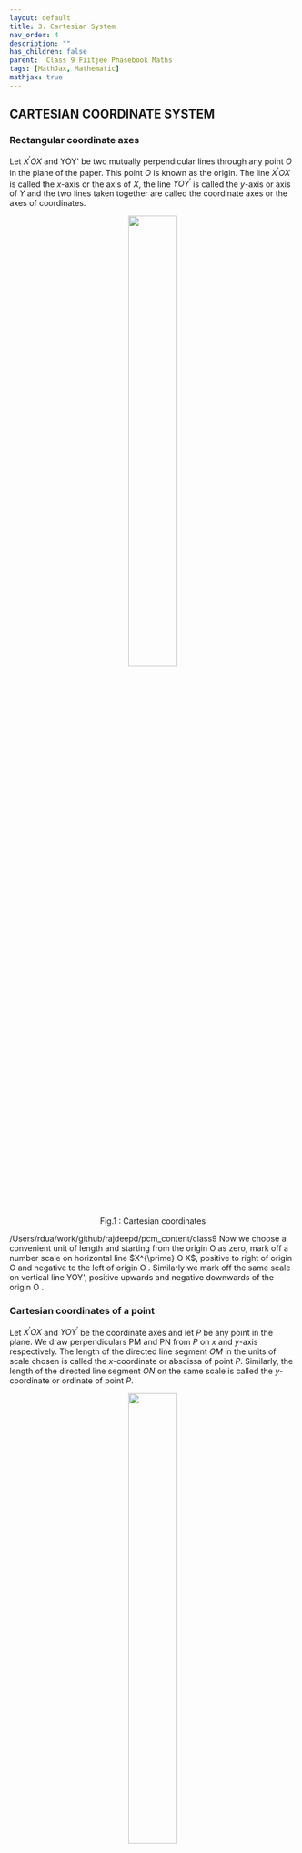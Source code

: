 ```yaml
---
layout: default
title: 3. Cartesian System
nav_order: 4
description: ""
has_children: false
parent:  Class 9 Fiitjee Phasebook Maths
tags: [MathJax, Mathematic]
mathjax: true
---
```


## CARTESIAN COORDINATE SYSTEM

### Rectangular coordinate axes

Let $X^{\prime} O X$ and YOY' be two mutually perpendicular lines through any point $O$ in the plane of the paper. This point $O$ is known as the origin. The line $X^{\prime} O X$ is called the $x$-axis or the axis of $X$, the line $Y O Y^{\prime}$ is called the $y$-axis or axis of $Y$ and the two lines taken together are called the coordinate axes or the axes of coordinates.

 <figure align="center">
   <img src="/pcm_content/class9//maths/fitjee-phase2-linear-eq/images/cartesian1.png" width="45%"/>
  <figcaption align="center" font-size="8px">Fig.1 : Cartesian coordinates </figcaption>
</figure>
/Users/rdua/work/github/rajdeepd/pcm_content/class9
Now we choose a convenient unit of length and starting from the origin O as zero, mark off a number scale on horizontal line $X^{\prime} O X$, positive to right of origin O and negative to the left of origin O . Similarly we mark off the same scale on vertical line YOY', positive upwards and negative downwards of the origin O .

### Cartesian coordinates of a point

Let $X^{\prime} O X$ and $Y O Y^{\prime}$ be the coordinate axes and let $P$ be any point in the plane. We draw perpendiculars PM and PN from $P$ on $x$ and $y$-axis respectively. The length of the directed line segment $O M$ in the units of scale chosen is called the $x$-coordinate or abscissa of point $P$. Similarly, the length of the directed line segment $O N$ on the same scale is called the $y$-coordinate or ordinate of point $P$.

 <figure align="center">
   <img src="/pcm_content/class9//maths/fitjee-phase2-linear-eq/images/cartesian2.png" width="45%"/>
  <figcaption align="center" font-size="8px">Fig.2 : Cartesian coordinates </figcaption>
</figure>

The system of coordinating an ordered pair $(x, y)$ with every point in a plane is called Rectangular Cartesian system.
Thus, corresponding to every point $P$ in the Euclidean plane, there is a unique ordered pair $(x, y)$ of real numbers called its Cartesian co-ordinates. Conversely, when we are given an ordered pair ( $x, y$ ) and a Cartesian coordinate system we can determine a point in the plane having its coordinates $(x, y)$.
The coordinates of the origin are taken as $(0,0)$. The coordinates of any point on $x$-axis are of the form $(x, 0)$ and the coordinates of any point on $y$-axis are of the form $(0, y)$. Thus if the abscissa of a point is zero, it will lie some where on the $y$-axis and if its ordinate is zero, it will lie on $x$-axis.

### Quadrants

Let $X^{\prime} O X$ and YOY' be the coordinate axis. These axes divide the plane into four parts, known as the quadrants. The regions XOY, X'OY, X'OY' and $Y^{\prime} O X$ are known as the first, second, third and fourth quadrants respectively.

 <figure align="center">
   <img src="/pcm_content/class9//maths/fitjee-phase2-linear-eq/images/cartesian3.png" width="45%"/>
  <figcaption align="center" font-size="8px">Fig.3 : Figure above depicts quadrants </figcaption>
</figure>

OX and OX' are taken as positive and negative directions respectively of $x$-axis and similarly $O Y$ and $O Y^{\prime}$ are taken as the positive and negative directions respectively of y -axis.

The following table gives the sign scheme of $x$ and $y$-coordinates of a point according to its location in different quadrants.

| Location of point | Sign of $x$-coordinate | Sign of $y$-coordinate | Sign of $(x, y)$ |
| :--- | :---: | :---: | :---: |
| I quadrant | + | + | $(+,+)$ |
| II quadrant | - | + | $(-,+)$ |
| III quadrant | - | - | $(-,-)$ |
| IV quadrant | + | - | $(+,-)$ |

#### Plotting of points on graph paper


The process of marking a point with the help of given coordinates is known as plotting of a point. The squared paper, also known as the graph paper is used for this purpose. First of all, we draw two perpendicular lines  
$X^{\prime} O X$ and YOY'. These are taken as the axes of coordinates on the graph paper. Now, suppose we have to plot the point $(4,5)$. We start by counting 4 divisions on the $x$-axis to the right of $O$ and then 5 divisions upwards i.e. along $y$-axis and mark the point so obtained. This point is denoted by $P$. If we draw lines parallel to $X O$ and $Y O$ from $P$ meeting them in $N$ and $M$, then $P M=5$ units and $P N=4$ units. Hence $P$ is the point $(4,5)$, which lies in Ist quadrant. Now, we plot the point $(-4,5)$. Since its abscissa is negative and ordinate positive it lies in Ilnd quadrant. Therefore we count 4 divisions to the left of $O$ and then 5 divisions upwards and mark the point so obtained. This is the point $(-4,5)$.  

 <figure align="center">
   <img src="/pcm_content/class9//maths/fitjee-phase2-linear-eq/images/cartesian4.png" width="65%"/>
  <figcaption align="center" font-size="8px">Fig.4 : Plotting four points on the graph </figcaption>
</figure>

Similarly, to plot a point $(-4,-5)$, which lies in IIIrd quadrant, we move 4 divisions to the left of $O$ and then 5 divisions downwards i.e. in negative direction of $y$-axis and mark the point obtained. This is the point $(-4,-5)$.
Lastly we plot a point $(4,-5)$. First we count divisions on the right of $O$ and on $x$-axis and then 5 divisions downwards and mark the point. This is the point $(4,-5)$, which lies in the IVth quadrant.


**$\sigma$ Illustration 5**:  
In which quadrants do the following points lie? 
(i) $(3,-7)$  
(ii) $(-1,-9)$  
(iii) $\left(2, \frac{13}{2}\right)$  
(iv) $\left(-\frac{5}{2}, \frac{7}{2}\right)$  

Solution: (i) In the point $(3,-7)$, we have $x>0, y<0$. So it lies in IVth quadrant.  
(ii) In the point $(-1,-9)$, both $x$ and $y$ coordinates are negative. Therefore it lies in IIIrd quadrant.    
(iii) The point $\left(2, \frac{13}{2}\right)$ lies in Ist quadrant, since both $x$ and $y$ coordinates are positive.  
(iv) The point $\left(-\frac{5}{2}, \frac{7}{2}\right)$ lies in IInd quadrant.